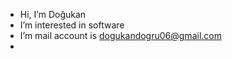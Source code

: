 -  Hi, I’m Doğukan
-  I’m interested in software
-  I’m mail account is dogukandogru06@gmail.com
-  

<!---
Dogrud/Dogrud is a ✨ special ✨ repository because its `README.md` (this file) appears on your GitHub profile.
You can click the Preview link to take a look at your changes.
--->
